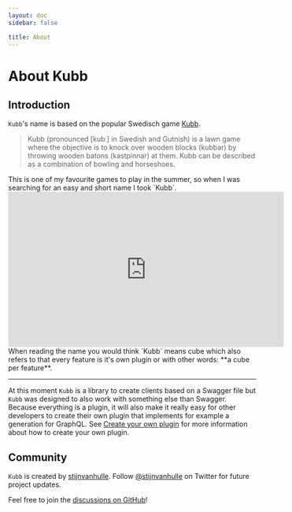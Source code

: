 ```yaml
---
layout: doc
sidebar: false

title: About
---
```


# About Kubb

## Introduction

`Kubb`'s name is based on the popular Swedisch game [Kubb](https://en.wikipedia.org/wiki/Kubb).

<blockquote>
 Kubb (pronounced [kubː] in Swedish and Gutnish) is a lawn game where the objective is to knock over wooden blocks (kubbar) by throwing wooden batons (kastpinnar) at them. Kubb can be described as a combination of bowling and horseshoes.
</blockquote>
This is one of my favourite games to play in the summer, so when I was searching for an easy and short name I took `Kubb`.
<iframe width="560" height="315" src="https://www.youtube.com/embed/ZisjpAlarhM" title="YouTube video player" frameborder="0" allow="accelerometer; autoplay; clipboard-write; encrypted-media; gyroscope; picture-in-picture; web-share" allowfullscreen></iframe>
When reading the name you would think `Kubb` means cube which also refers to that every feature is it's own plugin or with other words: **a cube per feature**.

<hr/>

At this moment `Kubb` is a library to create clients based on a Swagger file but `Kubb` was designed to also work with something else than Swagger.
Because everything is a plugin, it will also make it really easy for other developers to create their own plugin that implements for example a generation for GraphQL.
See [Create your own plugin](/plugins/template) for more information about how to create your own plugin.

## Community

`Kubb` is created by [stijnvanhulle](https://stijnvanhulle.be).
Follow [@stijnvanhulle](https://twitter.com/stijnvanhulle) on Twitter for future project updates.

Feel free to join the [discussions on GitHub](https://github.com/kubb-project/kubb/discussions)!
